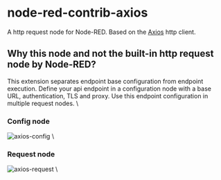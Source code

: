 # node-red-contrib-axios

A http request node for Node-RED.
Based on the [Axios](https://www.npmjs.com/package/axios) http client.

## Why this node and not the built-in http request node by Node-RED?

This extension separates endpoint base configuration from endpoint execution.
Define your api endpoint in a configuration node with a base URL, authentication, TLS and proxy.
Use this endpoint configuration in multiple request nodes. \

### Config node

![axios-config](https://github.com/steineey/node-red-contrib-axios/examples/axios-config.png) \

### Request node
![axios-request](https://github.com/steineey/node-red-contrib-axios/examples/axios-request.png) \